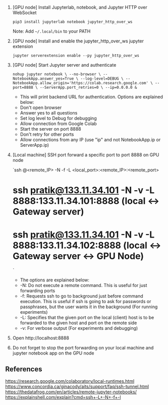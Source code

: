 1. [GPU node] Install Jupyterlab, notebook, and Jupyter HTTP over WebSocket
	
	`pip3 install jupyterlab notebook jupyter_http_over_ws`

	Note: Add `~/.local/bin` to your PATH

2. [GPU node] Install and enable the jupyter_http_over_ws jupyter extension

	`jupyter serverextension enable --py jupyter_http_over_ws`

3. [GPU node] Start Jupyter server and authenticate

	`nohup jupyter notebook \
--no-browser \
--NotebookApp.answer_yes=True \
--log-level=DEBUG \
--NotebookApp.allow_origin='https://colab.research.google.com' \
--port=8888 \
--ServerApp.port_retries=0 \
--ip=0.0.0.0 &
  	`

  	* This will print backend URL for authentication. Options are explained below:
  	* Don't open browser
  	* Answer yes to all questions
  	* Set log level to Debug for debugging
  	* Allow connection from Google Colab
  	* Start the server on port 8888
  	* Don't retry for other ports
  	* Allow connections from any IP (use "ip" and not NotebookApp.ip or ServerApp.ip)

4. [Local machine] SSH port forward a specific port to port 8888 on GPU node
	
	`ssh <username>@<remote_IP> -N -f -L <local_port>:<remote_IP>:<remote_port>
	 # ssh pratik@133.11.34.101 -N -v -L 8888:133.11.34.101:8888	(local <-> Gateway server)
	 # ssh pratik@133.11.34.101 -N -v -L 8888:133.11.34.102:8888	(local <-> Gateway server <-> GPU Node)
	`

	* The options are explained below:
	* -N: Do not execute a remote command.  This is useful for just forwarding ports
	* -f: Requests ssh to go to background just before command execution.  This is useful if ssh is going to
        ask for passwords or passphrases, but the user wants it in the background (For running experiments)
    * -L: Specifies that the given port on the local (client) host is to be forwarded to the given host and
        port on the remote side
    * -v: For verbose output (For experiments and debugging)


4. Open http://localhost:8888

5. Do not forget to stop the port forwarding on your local machine and jupyter notebook app on the GPU node


## References
https://research.google.com/colaboratory/local-runtimes.html
https://www.concordia.ca/ginacody/aits/support/faq/ssh-tunnel.html
https://thedatafrog.com/en/articles/remote-jupyter-notebooks/
https://explainshell.com/explain?cmd=ssh+-L+-N+-f+-l
